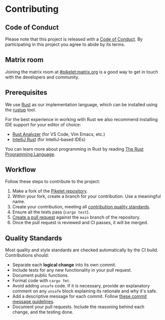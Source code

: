 # Contributing

## Code of Conduct

Please note that this project is released with a [Code of Conduct](./CODE_OF_CONDUCT.md).
By participating in this project you agree to abide by its terms.

[code_of_conduct]: https://github.com/pikelet-lang/pikelet/blob/main/CODE_OF_CONDUCT.md

## Matrix room

Joining the matrix room at [#pikelet:matrix.org][pikelet-matrix] is a good way to get in touch with the developers and community.

[pikelet-matrix]: https://app.element.io/#/room/#pikelet:matrix.org

## Prerequisites

We use [Rust][rust] as our implementation language, which can be installed using the [rustup] tool.

For the best experience in working with Rust we also recommend installing IDE support for your editor of choice:

- [Rust Analyzer][rust-analyzer] (for VS Code, Vim Emacs, etc.)
- [IntelliJ Rust][intellij-rust] (for IntelliJ-based IDEs)

You can learn more about programming in Rust by reading [The Rust Programming Language][rust-book].

[rust]: https://www.rust-lang.org/
[rustup]: https://rustup.rs/
[rust-analyzer]: https://rust-analyzer.github.io/
[intellij-rust]: https://intellij-rust.github.io/
[rust-book]: https://doc.rust-lang.org/book/

## Workflow

Follow these steps to contribute to the project:

1. Make a fork of the [Pikelet repository][pikelet-repo].
1. Within your fork, create a branch for your contribution. Use a meaningful name.
1. Create your contribution, meeting all [contribution quality standards](#quality-standards).
1. Ensure all the tests pass (`cargo test`).
1. [Create a pull request][create-a-pr] against the `main` branch of the repository.
1. Once the pull request is reviewed and CI passes, it will be merged.

[pikelet-repo]: https://github.com/pikelet-lang/pikelet/
[create-a-pr]: https://help.github.com/articles/creating-a-pull-request-from-a-fork/

## Quality Standards

Most quality and style standards are checked automatically by the CI build.
Contributions should:

- Separate each **logical change** into its own commit.
- Include tests for any new functionality in your pull request.
- Document public functions.
- Format code with `cargo fmt`.
- Avoid adding `unsafe` code.
  If it is necessary, provide an explanatory comment on any `unsafe` block explaining its rationale and why it's safe.
- Add a descriptive message for each commit. Follow [these commit message guidelines][commit-messages].
- Document your pull requests. Include the reasoning behind each change, and the testing done.

[commit-messages]: https://tbaggery.com/2008/04/19/a-note-about-git-commit-messages.html
